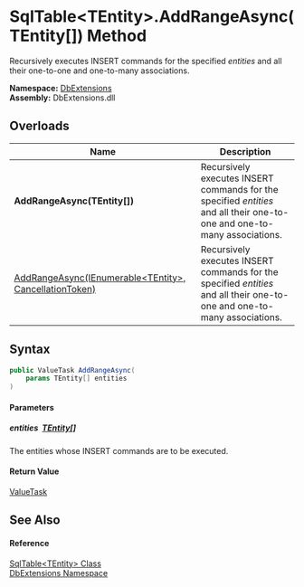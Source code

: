 SqlTable&lt;TEntity>.AddRangeAsync(TEntity[]) Method
====================================================
Recursively executes INSERT commands for the specified *entities* and all their one-to-one and one-to-many associations.
  
**Namespace:** [DbExtensions][1]  
**Assembly:** DbExtensions.dll

Overloads
---------

| Name                                                           | Description                                                                                                              |
| -------------------------------------------------------------- | ------------------------------------------------------------------------------------------------------------------------ |
| **AddRangeAsync(TEntity[])**                                   | Recursively executes INSERT commands for the specified *entities* and all their one-to-one and one-to-many associations. |
| [AddRangeAsync(IEnumerable&lt;TEntity>, CancellationToken)][2] | Recursively executes INSERT commands for the specified *entities* and all their one-to-one and one-to-many associations. |


Syntax
------

```csharp
public ValueTask AddRangeAsync(
	params TEntity[] entities
)
```

#### Parameters

##### *entities*  [TEntity][3][]
The entities whose INSERT commands are to be executed.

#### Return Value
[ValueTask][4]

See Also
--------

#### Reference
[SqlTable&lt;TEntity> Class][3]  
[DbExtensions Namespace][1]  

[1]: ../README.md
[2]: AddRangeAsync.md
[3]: README.md
[4]: https://learn.microsoft.com/dotnet/api/system.threading.tasks.valuetask